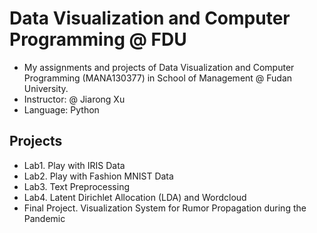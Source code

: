 # Data Visualization and Computer Programming @ FDU

- My assignments and projects of Data Visualization and Computer Programming (MANA130377) in School of Management @ Fudan University.
- Instructor: @ Jiarong Xu
- Language: Python


## Projects

- Lab1. Play with IRIS Data
- Lab2. Play with Fashion MNIST Data
- Lab3. Text Preprocessing
- Lab4. Latent Dirichlet Allocation (LDA) and Wordcloud
- Final Project. Visualization System for Rumor Propagation during the Pandemic
